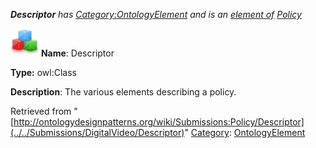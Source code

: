___Descriptor__ has [Category:OntologyElement](../../Category/OntologyElement "Category:OntologyElement") and is an [element of](../../Property/ElementOf "Property:ElementOf") [Policy](../../Submissions/Policy "Submissions:Policy")_


  




[![Class](../../images/thumb/2/27/Class.gif/45px-Class.gif)](../../Image/Class.gif "Class")
__Name__: Descriptor 


__Type:__ owl:Class 


__Description__: The various elements describing a policy. 





Retrieved from "[http://ontologydesignpatterns.org/wiki/Submissions:Policy/Descriptor](../../Submissions/DigitalVideo/Descriptor)"
 [Category](http://ontologydesignpatterns.org/wiki/Special:Categories "Special:Categories"): [OntologyElement](../../Category/OntologyElement "Category:OntologyElement")